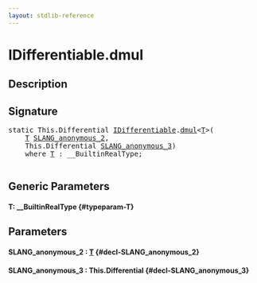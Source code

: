 ```yaml
---
layout: stdlib-reference
---
```


# IDifferentiable\.dmul

## Description





## Signature 

<pre>
<span class='code_keyword'>static</span> <span class="code_keyword">This</span>.Differential <a href="/stdlib-reference/interfaces/IDifferentiable/index" class="code_type">IDifferentiable</a>.<a href="/stdlib-reference/interfaces/IDifferentiable/dmul">dmul</a>&lt;<a href="/stdlib-reference/interfaces/IDifferentiable/dmul#typeparam-T" class="code_type">T</a>&gt;(
    <a href="/stdlib-reference/interfaces/IDifferentiable/dmul#typeparam-T" class="code_type">T</a> <a href="/stdlib-reference/interfaces/IDifferentiable/dmul#decl-SLANG_anonymous_2" class="code_param">SLANG_anonymous_2</a>,
    <span class="code_keyword">This</span>.Differential <a href="/stdlib-reference/interfaces/IDifferentiable/dmul#decl-SLANG_anonymous_3" class="code_param">SLANG_anonymous_3</a>)
    <span class='code_keyword'>where</span> <a href="/stdlib-reference/interfaces/IDifferentiable/dmul#typeparam-T" class="code_type">T</a> : __BuiltinRealType;

</pre>

## Generic Parameters

#### T: \_\_BuiltinRealType {#typeparam-T}

## Parameters

#### SLANG\_anonymous\_2  : [T](/stdlib-reference/interfaces/IDifferentiable/dmul#typeparam-T) {#decl-SLANG_anonymous_2}
#### SLANG\_anonymous\_3  : This\.Differential {#decl-SLANG_anonymous_3}

